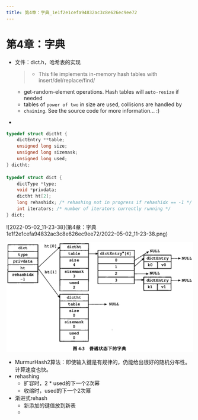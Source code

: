 ```yaml
---
title: 第4章：字典_1e1f2e1cefa94832ac3c8e626ec9ee72
---
```


# 第4章：字典

- 文件：dict.h，哈希表的实现
    
    > * This file implements in-memory hash tables with insert/del/replace/find/
    * get-random-element operations. Hash tables will `auto-resize` if needed
    * tables of `power of two` in size are used, collisions are handled by
    * `chaining`. See the source code for more information... :)
    > 
- 

```c
typedef struct dictht {
    dictEntry **table;
    unsigned long size;
    unsigned long sizemask;
    unsigned long used;
} dictht;

typedef struct dict {
    dictType *type;
    void *privdata;
    dictht ht[2];
    long rehashidx; /* rehashing not in progress if rehashidx == -1 */
    int iterators; /* number of iterators currently running */
} dict;
```

![2022-05-02_11-23-38](第4章：字典 1e1f2e1cefa94832ac3c8e626ec9ee72/2022-05-02_11-23-38.png)

![Untitled 1](assets/562effc327a0b387dba2851655000ca6.png)

- MurmurHash2算法：即使输入键是有规律的，仍能给出很好的随机分布性。计算速度也快。
- rehashing
    - 扩容时，2 * used的下一个2次幂
    - 收缩时，used的下一个2次幂
- 渐进式rehash
    - 新添加的键值放到新表
    -